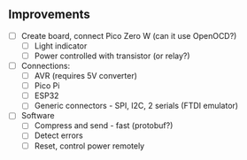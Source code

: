 ## Improvements

- [ ] Create board, connect Pico Zero W (can it use OpenOCD?)
  - [ ] Light indicator
  - [ ] Power controlled with transistor (or relay?)
- [ ] Connections:
  - [ ] AVR (requires 5V converter)
  - [ ] Pico Pi
  - [ ] ESP32
  - [ ] Generic connectors - SPI, I2C, 2 serials (FTDI emulator)
- [ ] Software
  - [ ] Compress and send - fast (protobuf?)
  - [ ] Detect errors
  - [ ] Reset, control power remotely
